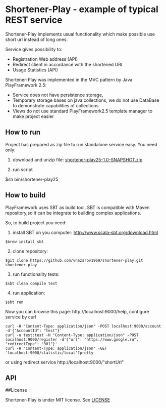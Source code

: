 # Shortener-Play - example of typical REST service 

Shortener-Play implements usual functionality which make possible use short url instead of long ones.

Service gives possibility to:
  * Registration Web address (API)  
  * Redirect client in accordance with the shortened URL  
  * Usage Statistics (API)  

Shortener-Play was implemented in the MVC pattern by Java PlayFramework 2.5:
  * Service does not have persistence storage, 
  * Temporary storage bases on java.collections, we do not use DataBase to demonstrate capabilities of collections
  * Views do not use standard PlayFramework2.5 template manager to make project easier  

## How to run
  Project has prepared as zip file to run standalone service easy.
  You need only:
  
  1. download and unzip file: [shortener-play25-1.0-SNAPSHOT.zip](https://github.com/vnazarov1969/shortener-play/raw/master/dist/shortener-play25-1.0-SNAPSHOT.zip) 
  
  2. run script
  
   $sh bin/shortener-play25

## How to build
  PlayFramework uses SBT as build tool. 
  SBT is compatible with Maven repository,so it can be integrate to building complex applications.

  So, to build project you need:
  1. install SBT on you computer:  http://www.scala-sbt.org/download.html
    
    $brew install sbt 
  2. clone repository:
    
    $git clone https://github.com/vnazarov1969/shortener-play.git shortener-play 
  3. run functionality tests: 
    
    $sbt clean compile test
  4. run application: 
    
    $sbt run

Now you can browse this page: http://localhost:9000/help, configure service by curl   
    
    curl -H "Content-Type: application/json" -POST localhost:9000/account -d'{"AccountId": "test"}'
    curl -u test:test -H "Content-Type: application/json" -POST localhost:9000/register -d'{"url": "https://www.google.ru", "redirectType": "301"}' 
    curl -H "Content-Type: application/json" -GET 'localhost:9000/statistic/local'?pretty 
     
  or using redirect service http://localhost:9000/"shortUrl"
  

## API




##License

Shortener-Play is under MIT license. See [LICENSE](https://github.com/vnazarov1969/shortener-play/blob/master/LICENSE)
